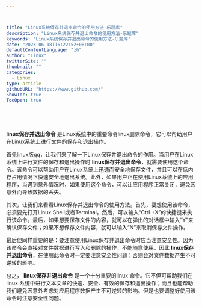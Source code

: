 ```yaml
---



title: "Linux系统保存并退出命令的使用方法-乐题库"
description: "Linux系统保存并退出命令的使用方法-乐题库"
keywords: "Linux系统保存并退出命令的使用方法-乐题库"
date: "2023-06-18T16:22:52+08:00"
defaultContentLanguage: "zh"
author: "Linux"
twitterSite: ""
thumbnail: ""
categories:
  - Linux
type: article
githubURL: "https://www.github.com/"
ShowToc: true
TocOpen: true



---
```


**linux保存并退出命令** 是Linux系统中的重要命令linux删除命令，它可以帮助用户在Linux系统上进行文件的保存和退出操作。

首先linux版qq，让我们来了解一下Linux保存并退出命令的作用。当用户在Linux系统上进行文件的保存和退出操作时 **linux保存并退出命令**，就需要使用这个命令。该命令可以帮助用户在Linux系统上迅速而安全地保存文件，并且可以在低内存占用情况下快速安全地退出系统。此外，如果用户正在使用Linux系统上的应用程序，当遇到意外情况时，如果使用这个命令，可以让应用程序正常关闭，避免因意外而导致数据的丢失。

其次，让我们来看看Linux保存并退出命令的使用方法。首先，要想使用该命令，必须要先打开Linux Shell或者Terminal。然后，可以输入“Ctrl +X”的快捷键来执行该命令。最后，如果想要保存文件的内容，就可以在弹出的对话框中输入“Y”来确认保存文件；如果不想保存文件内容，就可以输入“N”来取消保存文件操作。

最后但同样重要的是：要注意使用Linux保存并退出命令时应当注意安全性。因为该命令会直接对文件数据进行写入和删除的操作，不能随意使用。因此 **linux保存并退出命令**，在使用此命令时一定要注意安全性问题；否则会对文件数据产生不可逆转的影响。

总之， **linux保存并退出命令** 是一个十分重要的linux 命令。它不但可帮助我们在linux 系统中进行文本文章的快速、安全、有效的保存和退出操作；而且也能帮助我们避免因意外考虑对应用程序数据产生不可逆转的影响。但是也要调整好使用该命令时注意安全性问题。